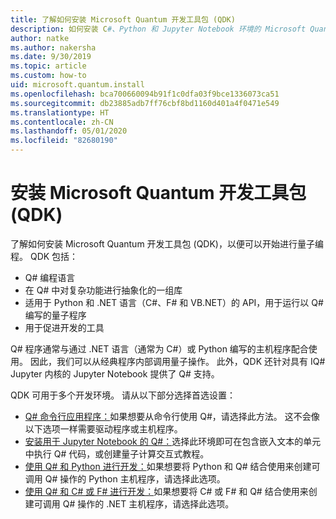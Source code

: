 ```yaml
---
title: 了解如何安装 Microsoft Quantum 开发工具包 (QDK)
description: 如何安装 C#、Python 和 Jupyter Notebook 环境的 Microsoft Quantum 开发工具包。
author: natke
ms.author: nakersha
ms.date: 9/30/2019
ms.topic: article
ms.custom: how-to
uid: microsoft.quantum.install
ms.openlocfilehash: bca700660094b91f1c0dfa03f9bce1336073ca51
ms.sourcegitcommit: db23885adb7ff76cbf8bd1160d401a4f0471e549
ms.translationtype: HT
ms.contentlocale: zh-CN
ms.lasthandoff: 05/01/2020
ms.locfileid: "82680190"
---
```

# <a name="install-the-microsoft-quantum-development-kit-qdk"></a>安装 Microsoft Quantum 开发工具包 (QDK)

了解如何安装 Microsoft Quantum 开发工具包 (QDK)，以便可以开始进行量子编程。 QDK 包括：

- Q# 编程语言
- 在 Q# 中对复杂功能进行抽象化的一组库
- 适用于 Python 和 .NET 语言（C#、F# 和 VB.NET）的 API，用于运行以 Q# 编写的量子程序
- 用于促进开发的工具

Q# 程序通常与通过 .NET 语言（通常为 C#）或 Python 编写的主机程序配合使用。 因此，我们可以从经典程序内部调用量子操作。
此外，QDK 还针对具有 IQ# Jupyter 内核的 Jupyter Notebook 提供了 Q# 支持。

QDK 可用于多个开发环境。 请从以下部分选择首选设置：

- [Q# 命令行应用程序：](xref:microsoft.quantum.install.standalone)如果想要从命令行使用 Q#，请选择此方法。 这不会像以下选项一样需要驱动程序或主机程序。
- [安装用于 Jupyter Notebook 的 Q#：](xref:microsoft.quantum.install.jupyter)选择此环境即可在包含嵌入文本的单元中执行 Q# 代码，或创建量子计算交互式教程。 
- [使用 Q# 和 Python 进行开发：](xref:microsoft.quantum.install.python)如果想要将 Python 和 Q# 结合使用来创建可调用 Q# 操作的 Python 主机程序，请选择此选项。
- [使用 Q# 和 C# 或 F# 进行开发：](xref:microsoft.quantum.install.cs)如果想要将 C# 或 F# 和 Q# 结合使用来创建可调用 Q# 操作的 .NET 主机程序，请选择此选项。
